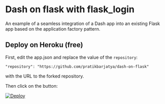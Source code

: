 # Dash on flask with flask_login
An example of a seamless integration of a Dash app into an existing Flask app based on the application factory pattern.

## Deploy on Heroku (free)
First, edit the app.json and replace the value of the `repository`:
```
"repository": "https://github.com/pratikbarjatya/dash-on-flask"
```
with the URL to the forked repository.

Then click on the button:

[![Deploy](https://www.herokucdn.com/deploy/button.svg)](https://heroku.com/deploy)
